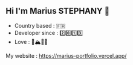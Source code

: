 ## Hi I'm Marius STEPHANY 👋

- Country based : 🇫🇷
- Developer since : 2️⃣0️⃣1️⃣3️⃣
- Love : 🎲🏔️🧑‍🍳

My website : https://marius-portfolio.vercel.app/
